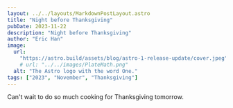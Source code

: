 ```yaml
---
layout: ../../layouts/MarkdownPostLayout.astro
title: "Night before Thanksgiving"
pubDate: 2023-11-22
description: "Night before Thanksgiving"
author: "Eric Han"
image:
  url:
    "https://astro.build/assets/blog/astro-1-release-update/cover.jpeg"
    # url: "../../images/PlateMath.png"
  alt: "The Astro logo with the word One."
tags: ["2023", "November", "Thanksgiving"]
---
```


Can't wait to do so much cooking for Thanksgiving tomorrow.
